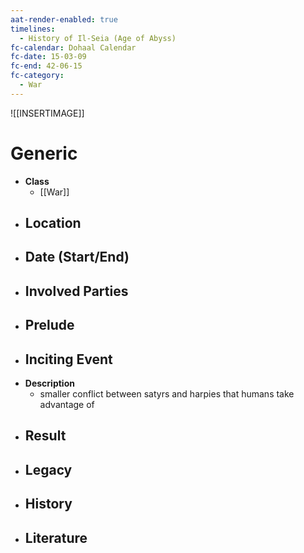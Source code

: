```yaml
---
aat-render-enabled: true
timelines:
  - History of Il-Seia (Age of Abyss)
fc-calendar: Dohaal Calendar
fc-date: 15-03-09
fc-end: 42-06-15
fc-category:
  - War
---
```


![[INSERTIMAGE]]

# Generic
- **Class**
	- [[War]]
- **Location**
	- 
- **Date (Start/End)**
	- 
- **Involved Parties**
	- 
- **Prelude**
	- 
- **Inciting Event**
	- 
- **Description**
	- smaller conflict between satyrs and harpies that humans take advantage of
- **Result**
	- 
- **Legacy**
	- 
- **History**
	- 
- **Literature**
	- 